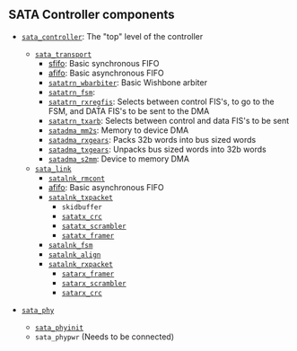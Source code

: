 ## SATA Controller components

- [`sata_controller`](sata_controller.v): The "top" level of the controller
  - [`sata_transport`](sata_transport.v)
    - [sfifo](sfifo.v): Basic synchronous FIFO
    - [afifo](afifo.v): Basic asynchronous FIFO
    - [`satatrn_wbarbiter`](satatrn_wbarbiter.v): Basic Wishbone arbiter
    - [`satatrn_fsm`](satatrn_fsm.v): 
    - [`satatrn_rxregfis`](satatrn_rxregfis.v): Selects between control FIS's, to go to the FSM, and DATA FIS's to be sent to the DMA
    - [`satatrn_txarb`](satatrn_txarb.v): Selects between control and data FIS's to be sent
    - [`satadma_mm2s`](satadma_mm2s.v): Memory to device DMA
    - [`satadma_rxgears`](satadma_rxgears.v): Packs 32b words into bus sized words
    - [`satadma_txgears`](satadma_txgears.v): Unpacks bus sized words into 32b words
    - [`satadma_s2mm`](satadma_s2mm.v): Device to memory DMA
  - [`sata_link`](sata_link.v)
    - [`satalnk_rmcont`](satalnk_rmcont.v)
    - [afifo](afifo.v): Basic asynchronous FIFO
    - [`satalnk_txpacket`](satalnk_txpacket.v)
      - `skidbuffer`
      - [`satatx_crc`](satatx_crc.v)
      - [`satatx_scrambler`](satatx_scrambler.v)
      - [`satatx_framer`](satatx_framer.v)
    - [`satalnk_fsm`](satalnk_fsm.v)
    - [`satalnk_align`](satalnk_align.v)
    - [`satalnk_rxpacket`](satalnk_rxpacket.v)
      - [`satarx_framer`](satarx_framer.v)
      - [`satarx_scrambler`](satarx_scrambler.v)
      - [`satarx_crc`](satarx_crc.v)

- [`sata_phy`](sata_phy.v)
  - [`sata_phyinit`](sata_phyinit.v)
  - `sata_phypwr` (Needs to be connected)
